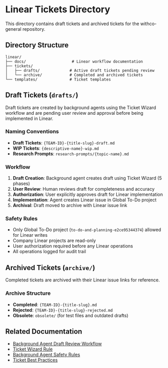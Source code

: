 # Linear Tickets Directory

This directory contains draft tickets and archived tickets for the withco-general repository.

## Directory Structure

```
linear/
├── docs/                    # Linear workflow documentation
├── tickets/
│   ├── drafts/             # Active draft tickets pending review
│   └── archive/            # Completed and archived tickets
└── templates/              # Ticket templates
```

## Draft Tickets (`drafts/`)

Draft tickets are created by background agents using the Ticket Wizard workflow and are pending user review and approval before being implemented in Linear.

### Naming Conventions

- **Draft Tickets**: `{TEAM-ID}-{title-slug}-draft.md`
- **WIP Tickets**: `{descriptive-name}-wip.md`
- **Research Prompts**: `research-prompts/{topic-name}.md`

### Workflow

1. **Draft Creation**: Background agent creates draft using Ticket Wizard (5 phases)
2. **User Review**: Human reviews draft for completeness and accuracy
3. **Authorization**: User explicitly approves draft for Linear implementation
4. **Implementation**: Agent creates Linear issue in Global To-Do project
5. **Archival**: Draft moved to archive with Linear issue link

### Safety Rules

- Only Global To-Do project (`to-do-and-planning-e2ce95344374`) allowed for Linear writes
- Company Linear projects are read-only
- User authorization required before any Linear operations
- All operations logged for audit trail

## Archived Tickets (`archive/`)

Completed tickets are archived with their Linear issue links for reference.

### Archive Structure

- **Completed**: `{TEAM-ID}-{title-slug}.md`
- **Rejected**: `{TEAM-ID}-{title-slug}-rejected.md`
- **Obsolete**: `obsolete/` (for test files and outdated drafts)

## Related Documentation

- [Background Agent Draft Review Workflow](../../docs/agents/workflows/Background_Agent_Draft_Review_Workflow.md)
- [Ticket Wizard Rule](../../.cursor/rules/ticket-wizard.mdc)
- [Background Agent Safety Rules](../../.cursor/rules/background-agent-safety.mdc)
- [Ticket Best Practices](../../docs/global/GLB-TKT_Best_Practices.md)